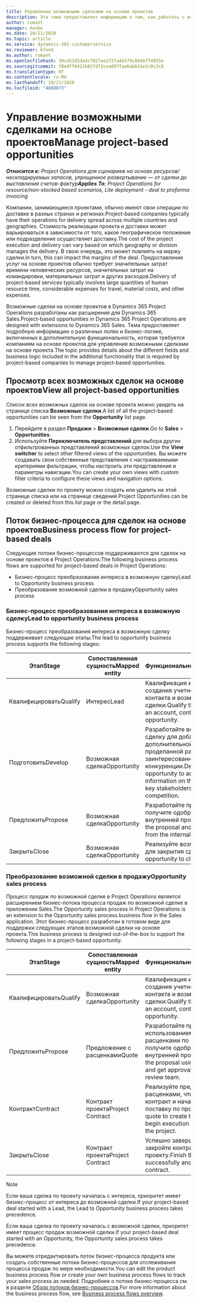 ```yaml
---
title: Управление возможными сделками на основе проектов
description: Эта тема предоставляет информацию о том, как работать с возможными сделками, связанными с проектами.
author: rumant
manager: Annbe
ms.date: 10/21/2020
ms.topic: article
ms.service: dynamics-365-customerservice
ms.reviewer: kfend
ms.author: rumant
ms.openlocfilehash: 39ce52d5da4c7027ee2f2fa44579c0d4bf74925e
ms.sourcegitcommit: f8edff6422b82fdf2cea897faa6abb51e2c0c3c8
ms.translationtype: HT
ms.contentlocale: ru-RU
ms.lasthandoff: 10/21/2020
ms.locfileid: "4088073"
---
```

# <a name="manage-project-based-opportunities"></a><span data-ttu-id="50923-103">Управление возможными сделками на основе проектов</span><span class="sxs-lookup"><span data-stu-id="50923-103">Manage project-based opportunities</span></span>

<span data-ttu-id="50923-104">_**Относится к:** Project Operations для сценариев на основе ресурсов/нескладируемых запасов, упрощенное развертывание — от сделки до выставления счетов-фактур_</span><span class="sxs-lookup"><span data-stu-id="50923-104">_**Applies To:** Project Operations for resource/non-stocked based scenarios, Lite deployment - deal to proforma invoicing_</span></span>

<span data-ttu-id="50923-105">Компании, занимающиеся проектами, обычно имеют свои операции по доставке в разных странах и регионах.</span><span class="sxs-lookup"><span data-stu-id="50923-105">Project-based companies typically have their operations for delivery spread across multiple countries and geographies.</span></span> <span data-ttu-id="50923-106">Стоимость реализации проекта и доставки может варьироваться в зависимости от того, какое географическое положение или подразделение осуществляет доставку.</span><span class="sxs-lookup"><span data-stu-id="50923-106">The cost of the project execution and delivery can vary  based on which geography or division manages the delivery.</span></span> <span data-ttu-id="50923-107">В свою очередь, это может повлиять на маржу сделки.</span><span class="sxs-lookup"><span data-stu-id="50923-107">In turn, this can impact the margins of the deal.</span></span> <span data-ttu-id="50923-108">Предоставление услуг на основе проектов обычно требует значительных затрат времени человеческих ресурсов, значительных затрат на командировки, материальных затрат и других расходов.</span><span class="sxs-lookup"><span data-stu-id="50923-108">Delivery of project-based services typically involves large quantities of human resource time, considerable expenses for travel, material costs, and other expenses.</span></span>

<span data-ttu-id="50923-109">Возможные сделки на основе проектов в Dynamics 365 Project Operations разработаны как расширения для Dynamics 365 Sales.</span><span class="sxs-lookup"><span data-stu-id="50923-109">Project-based opportunities in Dynamics 365 Project Operations are designed with extensions to Dynamics 365 Sales.</span></span> <span data-ttu-id="50923-110">Тема предоставляет подробную информацию о различных полях и бизнес-логике, включенных в дополнительную функциональность, которая требуется компаниям на основе проектов для управления возможными сделками на основе проекта.</span><span class="sxs-lookup"><span data-stu-id="50923-110">The topic provides details about the different fields and business logic included in the additional functionality that is required by project-based companies to manage project-based opportunities.</span></span>

## <a name="view-all-project-based-opportunities"></a><span data-ttu-id="50923-111">Просмотр всех возможных сделок на основе проектов</span><span class="sxs-lookup"><span data-stu-id="50923-111">View all project-based opportunities</span></span>

<span data-ttu-id="50923-112">Список всех возможных сделок на основе проекта можно увидеть на странице списка **Возможные сделки**.</span><span class="sxs-lookup"><span data-stu-id="50923-112">A list of all the project-based opportunities can be seen from the **Opportunity** list page.</span></span> 

1. <span data-ttu-id="50923-113">Перейдите в раздел **Продажи** > **Возможные сделки**.</span><span class="sxs-lookup"><span data-stu-id="50923-113">Go to **Sales** > **Opportunities**.</span></span>
2. <span data-ttu-id="50923-114">Используйте **Переключатель представлений** для выбора других отфильтрованных представлений возможных сделок.</span><span class="sxs-lookup"><span data-stu-id="50923-114">Use the **View switcher** to select other filtered views of the opportunities.</span></span> <span data-ttu-id="50923-115">Вы можете создавать свои собственные представления с настраиваемыми критериями фильтрации, чтобы настроить эти представления и параметры навигации.</span><span class="sxs-lookup"><span data-stu-id="50923-115">You can create your own views with custom filter criteria to configure these views and navigation options.</span></span>

<span data-ttu-id="50923-116">Возможные сделки по проекту можно создать или удалить на этой странице списка или на странице сведений.</span><span class="sxs-lookup"><span data-stu-id="50923-116">Project Opportunities can be created or deleted from this list page or the detail page.</span></span>

## <a name="business-process-flow-for-project-based-deals"></a><span data-ttu-id="50923-117">Поток бизнес-процесса для сделок на основе проектов</span><span class="sxs-lookup"><span data-stu-id="50923-117">Business process flow for project-based deals</span></span>

<span data-ttu-id="50923-118">Следующие потоки бизнес-процессов поддерживаются для сделок на основе проектов в Project Operations:</span><span class="sxs-lookup"><span data-stu-id="50923-118">The following business process flows are supported for project-based deals in Project Operations:</span></span>

- <span data-ttu-id="50923-119">Бизнес-процесс преобразования интереса в возможную сделку</span><span class="sxs-lookup"><span data-stu-id="50923-119">Lead to Opportunity business process</span></span>
- <span data-ttu-id="50923-120">Преобразование возможной сделки в продажу</span><span class="sxs-lookup"><span data-stu-id="50923-120">Opportunity sales process</span></span>

### <a name="lead-to-opportunity-business-process"></a><span data-ttu-id="50923-121">Бизнес-процесс преобразования интереса в возможную сделку</span><span class="sxs-lookup"><span data-stu-id="50923-121">Lead to opportunity business process</span></span> 
<span data-ttu-id="50923-122">Бизнес-процесс преобразования интереса в возможную сделку поддерживает следующие этапы:</span><span class="sxs-lookup"><span data-stu-id="50923-122">The lead to opportunity business process supports the following stages:</span></span>

| <span data-ttu-id="50923-123">Этап</span><span class="sxs-lookup"><span data-stu-id="50923-123">Stage</span></span> | <span data-ttu-id="50923-124">Сопоставленная сущность</span><span class="sxs-lookup"><span data-stu-id="50923-124">Mapped entity</span></span> | <span data-ttu-id="50923-125">Функциональность</span><span class="sxs-lookup"><span data-stu-id="50923-125">Functionality</span></span> |
| --- | --- | --- |
| <span data-ttu-id="50923-126">Квалифицировать</span><span class="sxs-lookup"><span data-stu-id="50923-126">Qualify</span></span> | <span data-ttu-id="50923-127">Интерес</span><span class="sxs-lookup"><span data-stu-id="50923-127">Lead</span></span> | <span data-ttu-id="50923-128">Квалификация интереса для создания учетной записи, контакта и возможной сделки.</span><span class="sxs-lookup"><span data-stu-id="50923-128">Qualify the lead to create an account, contact, and an opportunity.</span></span> |
| <span data-ttu-id="50923-129">Подготовить</span><span class="sxs-lookup"><span data-stu-id="50923-129">Develop</span></span> | <span data-ttu-id="50923-130">Возможная сделка</span><span class="sxs-lookup"><span data-stu-id="50923-130">Opportunity</span></span> | <span data-ttu-id="50923-131">Разработайте возможную сделку для добавления дополнительной информации о проделанной работе, основных заинтересованных сторонах и конкуренции.</span><span class="sxs-lookup"><span data-stu-id="50923-131">Develop the opportunity to add more information on the work involved, key stakeholders, and competition.</span></span> |
| <span data-ttu-id="50923-132">Предложить</span><span class="sxs-lookup"><span data-stu-id="50923-132">Propose</span></span> | <span data-ttu-id="50923-133">Возможная сделка</span><span class="sxs-lookup"><span data-stu-id="50923-133">Opportunity</span></span> | <span data-ttu-id="50923-134">Разработайте предложение и получите одобрение от группы внутренней проверки.</span><span class="sxs-lookup"><span data-stu-id="50923-134">Develop the proposal and get approval from the internal review team.</span></span> |
| <span data-ttu-id="50923-135">Закрыть</span><span class="sxs-lookup"><span data-stu-id="50923-135">Close</span></span> | <span data-ttu-id="50923-136">Возможная сделка</span><span class="sxs-lookup"><span data-stu-id="50923-136">Opportunity</span></span> | <span data-ttu-id="50923-137">Реализуйте возможную сделку для закрытия сделки.</span><span class="sxs-lookup"><span data-stu-id="50923-137">Win the opportunity to close the deal.</span></span> |

### <a name="opportunity-sales-process"></a><span data-ttu-id="50923-138">Преобразование возможной сделки в продажу</span><span class="sxs-lookup"><span data-stu-id="50923-138">Opportunity sales process</span></span>
<span data-ttu-id="50923-139">Процесс продаж по возможной сделке в Project Operations является расширением бизнес-потока процесса продаж по возможной сделке в приложении Sales.</span><span class="sxs-lookup"><span data-stu-id="50923-139">The Opportunity sales process in Project Operations is an extension to the Opportunity sales process business flow in the Sales application.</span></span> <span data-ttu-id="50923-140">Этот бизнес-процесс разработан в готовом виде для поддержки следующих этапов возможной сделки на основе проекта.</span><span class="sxs-lookup"><span data-stu-id="50923-140">This business process is designed out-of-the-box to support the following stages in a project-based opportunity.</span></span>

| <span data-ttu-id="50923-141">Этап</span><span class="sxs-lookup"><span data-stu-id="50923-141">Stage</span></span> | <span data-ttu-id="50923-142">Сопоставленная сущность</span><span class="sxs-lookup"><span data-stu-id="50923-142">Mapped entity</span></span> | <span data-ttu-id="50923-143">Функциональность</span><span class="sxs-lookup"><span data-stu-id="50923-143">Functionality</span></span> |
| --- | --- | --- |
| <span data-ttu-id="50923-144">Квалифицировать</span><span class="sxs-lookup"><span data-stu-id="50923-144">Qualify</span></span> | <span data-ttu-id="50923-145">Возможная сделка</span><span class="sxs-lookup"><span data-stu-id="50923-145">Opportunity</span></span> | <span data-ttu-id="50923-146">Квалификация интереса для создания учетной записи, контакта и возможной сделки.</span><span class="sxs-lookup"><span data-stu-id="50923-146">Qualify the lead to create an account, contact, and an opportunity.</span></span> |
| <span data-ttu-id="50923-147">Предложить</span><span class="sxs-lookup"><span data-stu-id="50923-147">Propose</span></span> | <span data-ttu-id="50923-148">Предложение с расценками</span><span class="sxs-lookup"><span data-stu-id="50923-148">Quote</span></span> | <span data-ttu-id="50923-149">Разработайте предложение с использованием предложений с расценками по проекту и получите одобрение от группы внутренней проверки.</span><span class="sxs-lookup"><span data-stu-id="50923-149">Develop the proposal using project quotes and get approval from the internal review team.</span></span> |
| <span data-ttu-id="50923-150">Контракт</span><span class="sxs-lookup"><span data-stu-id="50923-150">Contract</span></span> | <span data-ttu-id="50923-151">Контракт проекта</span><span class="sxs-lookup"><span data-stu-id="50923-151">Project Contract</span></span> | <span data-ttu-id="50923-152">Реализуйте предложение с расценками, чтобы создать контракт и начать выполнение и поставку по проекту.</span><span class="sxs-lookup"><span data-stu-id="50923-152">Win the quote to create the contract and begin execution and delivery on the project.</span></span> |
| <span data-ttu-id="50923-153">Закрыть</span><span class="sxs-lookup"><span data-stu-id="50923-153">Close</span></span> | <span data-ttu-id="50923-154">Контракт проекта</span><span class="sxs-lookup"><span data-stu-id="50923-154">Project Contract</span></span> | <span data-ttu-id="50923-155">Успешно завершите работу и закройте контракт по проекту.</span><span class="sxs-lookup"><span data-stu-id="50923-155">Finish the work successfully and close the project contract.</span></span> |

> [!NOTE]
> <span data-ttu-id="50923-156">Если ваша сделка по проекту началась с интереса, приоритет имеет бизнес-процесс от интереса до возможной сделки.</span><span class="sxs-lookup"><span data-stu-id="50923-156">If your project-based deal started with a Lead, the Lead to Opportunity business process takes precedence.</span></span>
>
> <span data-ttu-id="50923-157">Если ваша сделка по проекту началась с возможной сделки, приоритет имеет процесс продаж возможной сделки.</span><span class="sxs-lookup"><span data-stu-id="50923-157">If your project-based deal started with an Opportunity, the Opportunity sales process takes precedence.</span></span>

<span data-ttu-id="50923-158">Вы можете отредактировать поток бизнес-процесса продукта или создать собственные потоки бизнес-процессов для отслеживания процесса продаж по мере необходимости.</span><span class="sxs-lookup"><span data-stu-id="50923-158">You can edit the product business process flow or create your own business process flows to track your sales process as needed.</span></span> <span data-ttu-id="50923-159">Подробнее о потоке бизнес-процесса см. в разделе [Обзор потоков бизнес-процессов](https://docs.microsoft.com/dynamics365/customerengagement/on-premises/customize/business-process-flows-overview).</span><span class="sxs-lookup"><span data-stu-id="50923-159">For more information about the business process flow, see [Business process flows overview](https://docs.microsoft.com/dynamics365/customerengagement/on-premises/customize/business-process-flows-overview).</span></span>
